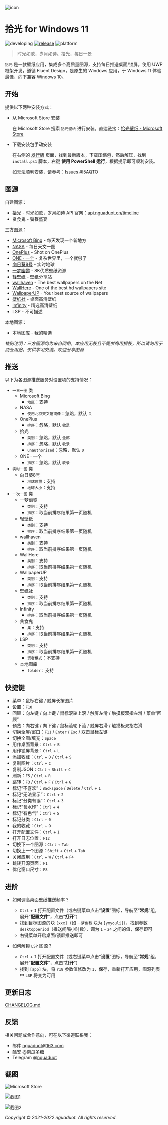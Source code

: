 ![icon](./sample/icon.png)

# 拾光 for Windows 11

![developing](https://img.shields.io/badge/developing-v7.1-brightgreen)
[![release](https://img.shields.io/badge/release-v7.0.220917-blue)](https://gitee.com/nguaduot/timeline/releases)
![platform](https://img.shields.io/badge/platform-windows%2011%20%26%2010-lightgrey)

> 时光如歌，岁月如诗。拾光，每日一景

`拾光` 是一款壁纸应用，集成多个高质量图源，支持每日推送桌面/锁屏。使用 UWP 框架开发，遵循 Fluent Design，是原生的 Windows 应用，于 Windows 11 体验最佳，向下兼容 Windows 10。

## 开始

提供以下两种安装方式：

+ 从 Microsoft Store 安装
  
  在 Microsoft Store 搜索 `拾光壁纸` 进行安装。直达链接：[拾光壁纸 - Microsoft Store](https://www.microsoft.com/store/apps/9N7VHQ989BB7)

+ 下载安装包手动安装
  
  在右侧的 [发行版](https://gitee.com/nguaduot/timeline/releases) 页面，找到最新版本，下载压缩包，然后解压，找到 `install.ps1` 脚本，右键 **使用 PowerShell 运行**，根据提示即可顺利安装。

  如无法顺利安装，请参考：[Issues #I5AQTO](https://gitee.com/nguaduot/timeline/issues/I5AQTO)

## 图源

自建图源：
+ [拾光](https://api.nguaduot.cn/timeline/doc) - 时光如歌，岁月如诗
  API 官网：[api.nguaduot.cn/timeline](https://api.nguaduot.cn/timeline/doc)
+ 贪食鬼 - 饕餮盛宴

三方图源：
+ [Microsoft Bing](https://cn.bing.com) - 每天发现一个新地方
+ [NASA](https://apod.nasa.gov/apod) - 每日天文一图
+ [OnePlus](https://photos.oneplus.com) - Shot on OnePlus
+ [ONE · 一个](http://m.wufazhuce.com/one) - 复杂世界里，一个就够了
+ [向日葵8号](https://himawari.asia/) - 实时地球
+ [一梦幽黎](https://www.ymyouli.com) - 8K优质壁纸资源
+ [轻壁纸](https://bz.qinggongju.com) - 壁纸分享站
+ [wallhaven](https://wallhaven.cc/) - The best wallpapers on the Net
+ [WallHere](https://wallhere.com) - One of the best hd wallpapers site
+ [WallpaperUP](https://www.wallpaperup.com) - Your best source of wallpapers
+ [壁纸社](https://www.toopic.cn/dnbz) - 桌面高清壁纸
+ [Infinity](http://cn.infinitynewtab.com) - 精选高清壁纸
+ LSP - 不可描述

本地图源：
+ 本地图库 - 我的精选

*特别注明：三方图源均为来自网络，本应用无权且不提供商用授权，所以请勿用于商业用途，仅供学习交流。欢迎分享图源*

## 推送

以下为各图源推送服务对设置项的支持情况：

+ `一日一图` 类
  + Microsoft Bing
    + `地区`：支持
  + NASA
    + `使用北京天文馆镜像`：忽略，默认 `关`
  + OnePlus
    + `排序`：忽略，默认 `收录`
  + 拾光
    + `类别`：忽略，默认 `全部`
    + `排序`：忽略，默认 `收录`
    + `unauthorized`：忽略，默认 `0`
  + ONE · 一个
    + `排序`：忽略，默认 `收录`
+ `实时一图` 类
  + 向日葵8号
    + `地球位置`：支持
    + `地球大小`：支持
+ `一次一图` 类
  + 一梦幽黎
    + `类别`：支持
    + `排序`：取当前排序结果第一页随机
  + 轻壁纸
    + `类别`：支持
    + `排序`：取当前排序结果第一页随机
  + wallhaven
    + `类别`：支持
    + `排序`：取当前排序结果第一页随机
  + WallHere
    + `类别`：支持
    + `排序`：取当前排序结果第一页随机
  + WallpaperUP
    + `类别`：支持
    + `排序`：取当前排序结果第一页随机
  + 壁纸社
    + `类别`：支持
    + `排序`：取当前排序结果第一页随机
  + Infinity
    + `排序`：取当前排序结果第一页随机
  + 贪食鬼
    + `集`：支持
    + `排序`：取当前排序结果第一页随机
  + LSP
    + `类别`：支持
    + `排序`：取当前排序结果第一页随机
    + `贤者模式`：不支持
  + 本地图库
    + `folder`：支持

## 快捷键

+ 菜单：鼠标右键 / 触屏长按图片
+ 设置：`F10`
+ 回顾：向左键 / 向上键 / 鼠标滚轮上滚 / 触屏左滑 / 触摸板双指左滑 / 菜单“回顾”
+ 预览：向右键 / 向下键 / 鼠标滚轮下滚 / 触屏右滑 / 触摸板双指右滑
+ 切换全屏/窗口：`F11` / `Enter` / `Esc` / 双击鼠标左键
+ 切换全图/填充：`Space`
+ 用作桌面背景：`Ctrl` + `B`
+ 用作锁屏背景：`Ctrl` + `L`
+ 添加收藏：`Ctrl` + `D` / `Ctrl` + `S`
+ 复制图片：`Ctrl` + `C`
+ 复制JSON：`Ctrl` + `Shift` + `C`
+ 刷新：`F5` / `Ctrl` + `R`
+ 跳转：`F3` / `Ctrl` + `F` / `Ctrl` + `G`
+ 标记“不喜欢”：`Backspace` / `Delete` / `Ctrl` + `1`
+ 标记“无法显示”：`Ctrl` + `2`
+ 标记“分类有误”：`Ctrl` + `3`
+ 标记“含水印”：`Ctrl` + `4`
+ 标记“有色气”：`Ctrl` + `5`
+ 标记分类：`Ctrl` + `0`
+ 我的收藏：`Ctrl` + `O`
+ 打开配置文件：`Ctrl` + `I`
+ 打开日志位置：`F12`
+ 切换下一个图源：`Ctrl` + `Tab`
+ 切换上一个图源：`Shift` + `Ctrl` + `Tab`
+ 关闭应用：`Ctrl` + `W` / `Ctrl` + `F4`
+ 跳转开源页面：`F1`
+ 优化窗口尺寸：`F8`

## 进阶

+ 如何调高桌面壁纸推送频率？
  + `Ctrl` + `I` 打开配置文件（或右键菜单点击“**设置**”图标，导航至“**常规**”组，展开“**配置文件**”，点击“**打开**”）
  + 找到目标图源的块 `[xxx]`（如 `一梦幽黎` 块为 `[ymyouli]`），找到参数 `desktopperiod`（推送间隔小时数），调为 `1` - `24` 之间的值，保存即可
  + 右键菜单开启桌面/锁屏推送即可

+ 如何解锁 `LSP` 图源？
  + `Ctrl` + `I` 打开配置文件（或右键菜单点击“**设置**”图标，导航至“**常规**”组，展开“**配置文件**”，点击“**打开**”）
  + 找到 `[app]` 块，将 `r18` 参数值修改为 `1`，保存，重新打开应用，图源列表中 `LSP` 将变为可用

## 更新日志

[CHANGELOG.md](./CHANGELOG.md)

## 反馈

相关问题或合作意向，可在以下渠道联系我：
+ 邮件 [nguaduot@163.com](mailto:nguaduot@163.com)
+ 酷安 [@南瓜多糖](http://www.coolapk.com/u/474144)
+ Telegram [@nguaduot](https://t.me/nguaduot)

## 截图

![Microsoft Store](./sample/store.png)

[![截图1](./sample/screenshot02.png)](https://gitee.com/nguaduot/timeline/raw/master/sample/%E6%8B%BE%E5%85%89_%E4%B8%80%E6%A2%A6%E5%B9%BD%E9%BB%8E_ABUIABACGAAgi8DPjwYoiKbruQYwgDw4-Bw.jpg)

![截图2](./sample/向日葵8号.gif)

*Copyright © 2021-2022 nguaduot. All rights reserved.*
